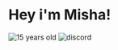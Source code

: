 # Hey i'm Misha!

![15 years old](https://img.shields.io/badg%F0%9F%91%A8%E2%80%8D%F0%9F%8E%93%2015%20years%20old-090909?style=for-the-badge&logo=cake) ![discord](https://img.shields.io/badge/-w1ndr%231337-7289DA?style=for-the-badge&logo=discord&logoColor=white)
